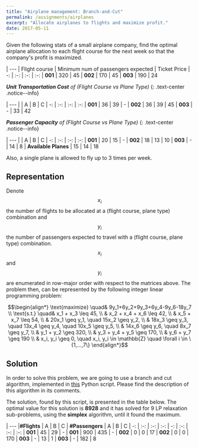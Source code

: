 ```yaml
---
title: "Airplane management: Branch-and-Cut"
permalink: /assignments/airplanes
excerpt: "Allocate airplanes to flights and maximize profit."
date: 2017-05-11
---
```


Given the following stats of a small airplane company, find the optimal airplane
allocation to each flight course for the next week so that the company's profit
is maximized.

| ---
| Flight course | Minimum num of passengers expected | Ticket Price
| -: | :-: | :-: | :-:
| **001** | 320 | 45
| **002** | 170 | 45
| **003** | 190 | 24

_**Unit Transportation Cost** of (Flight Course vs Plane Type)_
{: .text-center .notice--info}

| ---
| | A | B | C
| -: | :-: | :-: | :-:
| **001** | 36 | 39 | -
| **002** | 36 | 39 | 45
| **003** | - | 33 | 42

_**Passenger Capacity** of (Flight Course vs Plane Type)_
{: .text-center .notice--info}

| ---
| | A | B | C
| -: | :-: | :-: | :-:
| **001** | 20 | 15 | -
| **002** | 18 | 13 | 10
| **003** | - | 14 | 8
| **Available Planes** | 15 | 14 | 18

Also, a single plane is allowed to fly up to 3 times per week.

## Representation

Denote $$x_i$$ the number of flights to be allocated at a (flight course, plane type)
combination and $$y_i$$ the number of passengers expected to travel with a
(flight course, plane type) combination. $$x_i$$ and $$y_i$$ are enumerated in
row-major order with respect to the matrices above. The problem then, can be
represented by the following integer linear programming problem:

$$\begin{align*}
  \text{maximize} \quad& 9y_1+6y_2+9y_3+6y_4-9y_6-18y_7 \\
      \text{s.t.} \quad& x_1 + x_3 \leq 45, \\
                       & x_2 + x_4 + x_6 \leq 42, \\
                       & x_5 + x_7 \leq 54, \\
                       & 20x_1 \geq y_1, \quad 15x_2 \geq y_2, \\
                       & 18x_3 \geq y_3, \quad 13x_4 \geq y_4, \quad 10x_5 \geq y_5, \\
                       & 14x_6 \geq y_6, \quad 8x_7 \geq y_7, \\
                       & y_1 + y_2 \geq 320, \\
                       & y_3 + y_4 + y_5 \geq 170, \\
                       & y_6 + y_7 \geq 190 \\
                       & x_i, y_i \geq 0, \quad x_i, y_i \in \mathbb{Z} \quad \forall i \in \{1,...,7\}
\end{align*}$$

## Solution

In order to solve this problem, we are going to use a branch and cut algorithm,
implemented in [this][script] Python script. Please find the description of this
algorithm in its comments.

The solution, found by this script, is presented in the table below. The optimal value
for this solution is **8928** and it has solved for 9 LP relaxation sub-problems, using the
**simplex** algorithm, until it found the maximum.

| ---
|**#Flights** | A | B | C | **#Passengers** | A | B | C
| -: | :-: | :-: | :-: | -: | :-: | :-: | :-:
| **001** | 45 | 29 | -  | **001** | 900 | 435 | -
| **002** | 0 | 0 | 17 | **002** | 0 | 0 | 170
| **003** | - | 13 | 1 | **003** | - | 182 | 8

[script]: https://github.com/tsirif/optimization-auth-course/blob/master/src/branch_and_cut_07.py 
